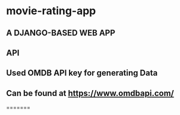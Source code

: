 # movie-rating-app

A DJANGO-BASED WEB APP  
-----
API
-------
Used OMDB API key for generating Data
-------
Can be found at https://www.omdbapi.com/
--------

=======




